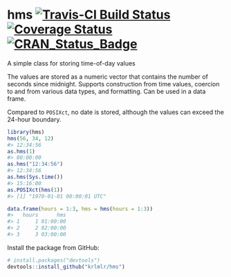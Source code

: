 
hms [![Travis-CI Build Status](https://travis-ci.org/krlmlr/hms.svg?branch=master)](https://travis-ci.org/krlmlr/hms) [![Coverage Status](https://img.shields.io/codecov/c/github/krlmlr/hms/master.svg)](https://codecov.io/github/krlmlr/hms?branch=master) [![CRAN\_Status\_Badge](http://www.r-pkg.org/badges/version/hms)](https://cran.r-project.org/package=hms)
=======================================================================================================================================================================================================================================================================================================================================================================

A simple class for storing time-of-day values

The values are stored as a numeric vector that contains the number of seconds since midnight. Supports construction from time values, coercion to and from various data types, and formatting. Can be used in a data frame.

Compared to `POSIXct`, no date is stored, although the values can exceed the 24-hour boundary.

``` r
library(hms)
hms(56, 34, 12)
#> 12:34:56
as.hms(1)
#> 00:00:00
as.hms("12:34:56")
#> 12:34:56
as.hms(Sys.time())
#> 15:16:00
as.POSIXct(hms(1))
#> [1] "1970-01-01 00:00:01 UTC"

data.frame(hours = 1:3, hms = hms(hours = 1:3))
#>   hours      hms
#> 1     1 01:00:00
#> 2     2 02:00:00
#> 3     3 03:00:00
```

Install the package from GitHub:

``` r
# install.packages("devtools")
devtools::install_github("krlmlr/hms")
```
